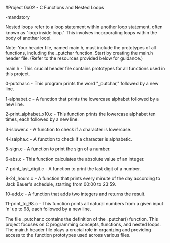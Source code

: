 #Project 0x02 - C Functions and Nested Loops

-mandatory

Nested loops refer to a loop statement within another loop statement, often known as "loop inside loop." This involves incorporating loops within the body of another loopi.

Note: Your header file, named main.h, must include the prototypes of all functions, including the _putchar function. Start by creating the main.h header file. (Refer to the resources provided below for guidance.)

main.h - This crucial header file contains prototypes for all functions used in this project.

0-putchar.c - This program prints the word "_putchar," followed by a new line.

1-alphabet.c - A function that prints the lowercase alphabet followed by a new line.

2-print_alphabet_x10.c - This function prints the lowercase alphabet ten times, each followed by a new line.

3-islower.c - A function to check if a character is lowercase.

4-isalpha.c - A function to check if a character is alphabetic.

5-sign.c - A function to print the sign of a number.

6-abs.c - This function calculates the absolute value of an integer.

7-print_last_digit.c - A function to print the last digit of a number.

8-24_hours.c - A function that prints every minute of the day according to Jack Bauer's schedule, starting from 00:00 to 23:59.

10-add.c - A function that adds two integers and returns the result.

11-print_to_98.c - This function prints all natural numbers from a given input 'n' up to 98, each followed by a new line.

The file _putchar.c contains the definition of the _putchar() function. This project focuses on C programming concepts, functions, and nested loops. The main.h header file plays a crucial role in organizing and providing access to the function prototypes used across various files.

